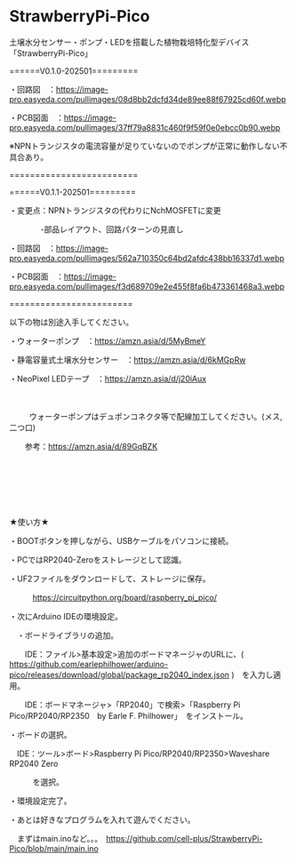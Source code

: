 # StrawberryPi-Pico
土壌水分センサー・ポンプ・LEDを搭載した植物栽培特化型デバイス「StrawberryPi-Pico」

======V0.1.0-202501=========

・回路図　：https://image-pro.easyeda.com/pullimages/08d8bb2dcfd34de89ee88f67925cd60f.webp

・PCB図面　：https://image-pro.easyeda.com/pullimages/37ff79a8831c460f9f59f0e0ebcc0b90.webp

※NPNトランジスタの電流容量が足りていないのでポンプが正常に動作しない不具合あり。

=========================

======V0.1.1-202501=========

・変更点：NPNトランジスタの代わりにNchMOSFETに変更

　　　　-部品レイアウト、回路パターンの見直し

・回路図　：https://image-pro.easyeda.com/pullimages/562a710350c64bd2afdc438bb16337d1.webp

・PCB図面　：https://image-pro.easyeda.com/pullimages/f3d689709e2e455f8fa6b473361468a3.webp

========================

 

以下の物は別途入手してください。

・ウォーターポンプ　：https://amzn.asia/d/5MyBmeY

・静電容量式土壌水分センサー　：https://amzn.asia/d/6kMGpRw

・NeoPixel LEDテープ　：https://amzn.asia/d/j20iAux

　

　
　
ウォーターポンプはデュポンコネクタ等で配線加工してください。(メス,二つ口)

　　参考：https://amzn.asia/d/89GqBZK

　　

　　

　　

    
 ★使い方★
 
・BOOTボタンを押しながら、USBケーブルをパソコンに接続。

・PCではRP2040-Zeroをストレージとして認識。

・UF2ファイルをダウンロードして、ストレージに保存。

　　　https://circuitpython.org/board/raspberry_pi_pico/

・次にArduino IDEの環境設定。

　・ボードライブラリの追加。
 
　　IDE：ファイル>基本設定>追加のボードマネージャのURLに、( https://github.com/earlephilhower/arduino-pico/releases/download/global/package_rp2040_index.json )　を入力し適用。
  
　　IDE：ボードマネージャ>「RP2040」で検索>「Raspberry Pi Pico/RP2040/RP2350　by Earle F. Philhower」　をインストール。

・ボードの選択。

　IDE：ツール>ボード>Raspberry Pi Pico/RP2040/RP2350>Waveshare RP2040 Zero

　　　を選択。

・環境設定完了。

・あとは好きなプログラムを入れて遊んでください。

　まずはmain.inoなど。。。　https://github.com/cell-plus/StrawberryPi-Pico/blob/main/main.ino

 
